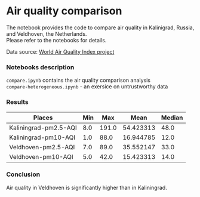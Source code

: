 # Air quality comparison  

The notebook provides the code to compare air quality in Kalinigrad, Russia, and Veldhoven, the Netherlands.  
Please refer to the notebooks for details.

Data source: [World Air Quality Index project](aqicn.org)

### Notebooks description

`compare.ipynb` contains the air quality comparison analysis  
`compare-heterogeneous.ipynb` - an exersice on untrustworthy data

### Results

| Places                | Min | Max   | Mean      | Median |
| --------------------- | --- | ----- | --------- | ------ |
| Kaliningrad-pm2.5-AQI | 8.0 | 191.0 | 54.423313 |   48.0 |
| Kaliningrad-pm10-AQI  | 1.0 |  88.0 | 16.944785 |   12.0 |
| Veldhoven-pm2.5-AQI   | 7.0 |  89.0 | 35.552147 |   33.0 |
| Veldhoven-pm10-AQI    | 5.0 |  42.0 | 15.423313 |   14.0 |

### Conclusion  
Air quality in Veldhoven is significantly higher than in Kaliningrad.